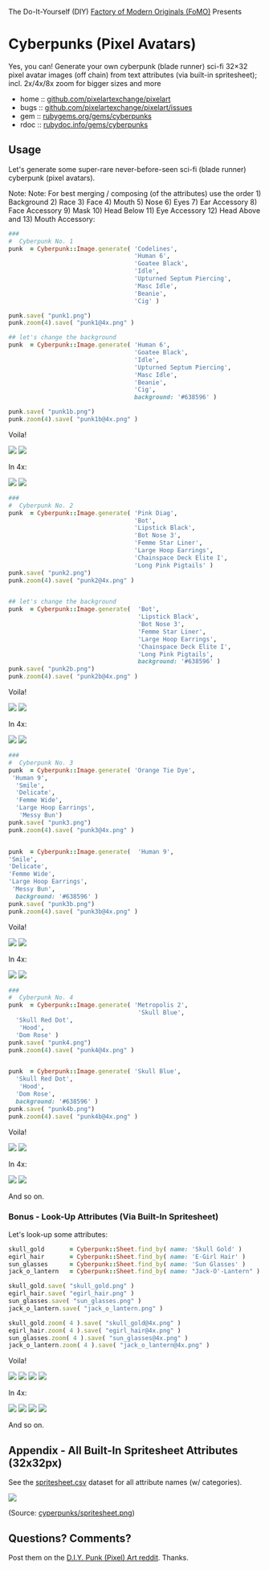 The Do-It-Yourself (DIY) [Factory of Modern Originals (FoMO)](https://github.com/pixelartexchange/originals) Presents

# Cyberpunks (Pixel Avatars)


Yes, you can! Generate your own cyberpunk (blade runner) sci-fi 32×32 pixel avatar images (off chain) from text attributes (via built-in spritesheet); incl. 2x/4x/8x zoom for bigger sizes and more



* home  :: [github.com/pixelartexchange/pixelart](https://github.com/pixelartexchange/pixelart)
* bugs  :: [github.com/pixelartexchange/pixelart/issues](https://github.com/pixelartexchange/pixelart/issues)
* gem   :: [rubygems.org/gems/cyberpunks](https://rubygems.org/gems/cyberpunks)
* rdoc  :: [rubydoc.info/gems/cyberpunks](http://rubydoc.info/gems/cyberpunks)




##  Usage

Let's generate some super-rare never-before-seen sci-fi (blade runner)
cyberpunk (pixel avatars).

Note: Note:  For best merging / composing (of the attributes)
use the order 1) Background 2) Race 3) Face 4) Mouth 5) Nose 6) Eyes 7) Ear Accessory 8) Face Accessory 9) Mask 10) Head Below 11) Eye Accessory 12) Head Above and 13) Mouth Accessory:

```ruby
###
#  Cyberpunk No. 1
punk  = Cyberpunk::Image.generate( 'Codelines',
                                   'Human 6',
                                   'Goatee Black',
                                   'Idle',
                                   'Upturned Septum Piercing',
                                   'Masc Idle',
                                   'Beanie',
                                   'Cig' )

punk.save( "punk1.png")
punk.zoom(4).save( "punk1@4x.png" )

## let's change the background
punk  = Cyberpunk::Image.generate( 'Human 6',
                                   'Goatee Black',
                                   'Idle',
                                   'Upturned Septum Piercing',
                                   'Masc Idle',
                                   'Beanie',
                                   'Cig',
                                   background: '#638596' )

punk.save( "punk1b.png")
punk.zoom(4).save( "punk1b@4x.png" )
```

Voila!

![](https://github.com/pixelartexchange/pixelart/raw/master/cyberpunks/i/punk1.png)
![](https://github.com/pixelartexchange/pixelart/raw/master/cyberpunks/i/punk1b.png)

In 4x:

![](https://github.com/pixelartexchange/pixelart/raw/master/cyberpunks/i/punk1@4x.png)
![](https://github.com/pixelartexchange/pixelart/raw/master/cyberpunks/i/punk1b@4x.png)



```ruby
###
#  Cyberpunk No. 2
punk  = Cyberpunk::Image.generate( 'Pink Diag',
                                   'Bot',
                                   'Lipstick Black',
                                   'Bot Nose 3',
                                   'Femme Star Liner',
                                   'Large Hoop Earrings',
                                   'Chainspace Deck Elite I',
                                   'Long Pink Pigtails' )
punk.save( "punk2.png")
punk.zoom(4).save( "punk2@4x.png" )


## let's change the background
punk  = Cyberpunk::Image.generate(  'Bot',
                                    'Lipstick Black',
                                    'Bot Nose 3',
                                    'Femme Star Liner',
                                    'Large Hoop Earrings',
                                    'Chainspace Deck Elite I',
                                    'Long Pink Pigtails',
                                    background: '#638596' )
punk.save( "punk2b.png")
punk.zoom(4).save( "punk2b@4x.png" )
```

Voila!

![](https://github.com/pixelartexchange/pixelart/raw/master/cyberpunks/i/punk2.png)
![](https://github.com/pixelartexchange/pixelart/raw/master/cyberpunks/i/punk2b.png)

In 4x:

![](https://github.com/pixelartexchange/pixelart/raw/master/cyberpunks/i/punk2@4x.png)
![](https://github.com/pixelartexchange/pixelart/raw/master/cyberpunks/i/punk2b@4x.png)


```ruby
###
#  Cyberpunk No. 3
punk  = Cyberpunk::Image.generate( 'Orange Tie Dye',
 'Human 9',
  'Smile',
  'Delicate',
  'Femme Wide',
  'Large Hoop Earrings',
   'Messy Bun')
punk.save( "punk3.png")
punk.zoom(4).save( "punk3@4x.png" )


punk  = Cyberpunk::Image.generate(  'Human 9',
'Smile',
'Delicate',
'Femme Wide',
'Large Hoop Earrings',
 'Messy Bun',
  background: '#638596' )
punk.save( "punk3b.png")
punk.zoom(4).save( "punk3b@4x.png" )
```

Voila!

![](https://github.com/pixelartexchange/pixelart/raw/master/cyberpunks/i/punk3.png)
![](https://github.com/pixelartexchange/pixelart/raw/master/cyberpunks/i/punk3b.png)

In 4x:

![](https://github.com/pixelartexchange/pixelart/raw/master/cyberpunks/i/punk3@4x.png)
![](https://github.com/pixelartexchange/pixelart/raw/master/cyberpunks/i/punk3b@4x.png)



```ruby
###
#  Cyberpunk No. 4
punk  = Cyberpunk::Image.generate( 'Metropolis 2',
                                    'Skull Blue',
  'Skull Red Dot',
   'Hood',
  'Dom Rose' )
punk.save( "punk4.png")
punk.zoom(4).save( "punk4@4x.png" )


punk  = Cyberpunk::Image.generate( 'Skull Blue',
  'Skull Red Dot',
   'Hood',
  'Dom Rose',
  background: '#638596' )
punk.save( "punk4b.png")
punk.zoom(4).save( "punk4b@4x.png" )
```

Voila!

![](https://github.com/pixelartexchange/pixelart/raw/master/cyberpunks/i/punk4.png)
![](https://github.com/pixelartexchange/pixelart/raw/master/cyberpunks/i/punk4b.png)

In 4x:

![](https://github.com/pixelartexchange/pixelart/raw/master/cyberpunks/i/punk4@4x.png)
![](https://github.com/pixelartexchange/pixelart/raw/master/cyberpunks/i/punk4b@4x.png)


And so on.


### Bonus - Look-Up Attributes (Via Built-In  Spritesheet)


Let's look-up some attributes:

```ruby
skull_gold       = Cyberpunk::Sheet.find_by( name: 'Skull Gold' )
egirl_hair       = Cyberpunk::Sheet.find_by( name: 'E-Girl Hair' )
sun_glasses      = Cyberpunk::Sheet.find_by( name: 'Sun Glasses' )
jack_o_lantern   = Cyberpunk::Sheet.find_by( name: "Jack-O'-Lantern" )

skull_gold.save( "skull_gold.png" )
egirl_hair.save( "egirl_hair.png" )
sun_glasses.save( "sun_glasses.png" )
jack_o_lantern.save( "jack_o_lantern.png" )

skull_gold.zoom( 4 ).save( "skull_gold@4x.png" )
egirl_hair.zoom( 4 ).save( "egirl_hair@4x.png" )
sun_glasses.zoom( 4 ).save( "sun_glasses@4x.png" )
jack_o_lantern.zoom( 4 ).save( "jack_o_lantern@4x.png" )
```


Voila!

![](https://github.com/pixelartexchange/pixelart/raw/master/cyberpunks/i/skull_gold.png)
![](https://github.com/pixelartexchange/pixelart/raw/master/cyberpunks/i/egirl_hair.png)
![](https://github.com/pixelartexchange/pixelart/raw/master/cyberpunks/i/sun_glasses.png)
![](https://github.com/pixelartexchange/pixelart/raw/master/cyberpunks/i/jack_o_lantern.png)

In 4x:


![](https://github.com/pixelartexchange/pixelart/raw/master/cyberpunks/i/skull_gold@4x.png)
![](https://github.com/pixelartexchange/pixelart/raw/master/cyberpunks/i/egirl_hair@4x.png)
![](https://github.com/pixelartexchange/pixelart/raw/master/cyberpunks/i/sun_glasses@4x.png)
![](https://github.com/pixelartexchange/pixelart/raw/master/cyberpunks/i/jack_o_lantern@4x.png)

And so on.




## Appendix - All Built-In Spritesheet Attributes (32x32px)

See the [spritesheet.csv](https://github.com/pixelartexchange/pixelart/blob/master/cyberpunks/config/spritesheet.csv) dataset for all attribute names (w/ categories).

![](https://github.com/pixelartexchange/pixelart/raw/master/cyberpunks/config/spritesheet.png)

(Source: [cyperpunks/spritesheet.png](https://github.com/pixelartexchange/pixelart/blob/master/cyberpunks/config/spritesheet.png))



## Questions? Comments?

Post them on the [D.I.Y. Punk (Pixel) Art reddit](https://old.reddit.com/r/DIYPunkArt). Thanks.


